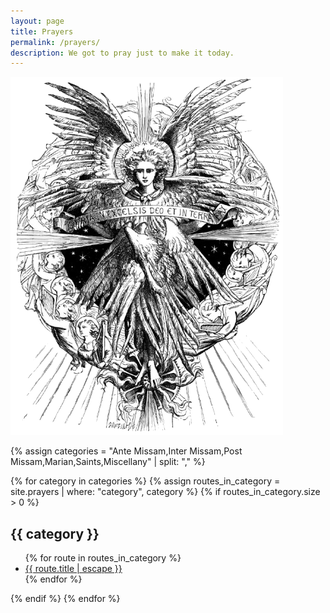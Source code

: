```yaml
---
layout: page
title: Prayers
permalink: /prayers/
description: We got to pray just to make it today.
---
```

![Angel from the Song of Bethlehem](/assets/images/angel-song-of-bethlehem.png)

{% assign categories = "Ante Missam,Inter Missam,Post Missam,Marian,Saints,Miscellany" | split: "," %}

{% for category in categories %}
  {% assign routes_in_category = site.prayers | where: "category", category %}
  {% if routes_in_category.size > 0 %}
<h2>{{ category }}</h2>
<ul class="more-space">
    {% for route in routes_in_category %}
  <li><a class="route-link" href="{{ route.url | relative_url }}">{{ route.title | escape }}</a></li>
    {% endfor %}
</ul>
  {% endif %}
{% endfor %}